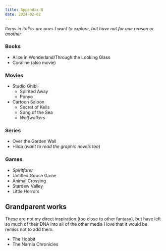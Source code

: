 ```yaml
---
title: Appendix N
date: 2024-02-02
---
```

_Items in italics are ones I want to explore, but have not for one reason or another_
### Books
- Alice in Wonderland/Through the Looking Glass
- Coraline (also movie)
### Movies
- Studio Ghibli
	- Spirited Away
	- Ponyo
- Cartoon Saloon
	- Secret of Kells
	- Song of the Sea
	- _Wolfwalkers_
### Series
- Over the Garden Wall
- Hilda (_want to read the graphic novels too_)
### Games
- _Spiritfarer_
- Untitled Goose Game
- Animal Crossing
- Stardew Valley
- Little Horrors
## Grandparent works
These are not my direct inspiration (too close to other fantasy), but have left so much of their DNA into all of the other media I love that it would be remiss not to add them.
- The Hobbit
- The Narnia Chronicles